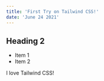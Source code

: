 ```yaml
---
title: 'First Try on Tailwind CSS!'
date: 'June 24 2021'
---
```


## Heading 2
* Item 1
* Item 2

I love Tailwind CSS!
